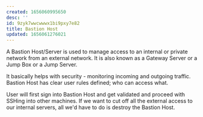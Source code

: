 ```yaml
---
created: 1656060995650
desc: ''
id: 9zyk7wwcwwwx1bi9pxy7e82
title: Bastion Host
updated: 1656061276021
---
```

   
A Bastion Host/Server is used to manage access to an internal or private network from an external network. It is also known as a Gateway Server or a Jump Box or a Jump Server.   
   
It basically helps with security - monitoring incoming and outgoing traffic. Bastion Host has clear user rules defined; who can access what.   
   
User will first sign into Bastion Host and get validated and proceed with SSHing into other machines. If we want to cut off all the external access to our internal servers, all we'd have to do is destroy the Bastion Host.